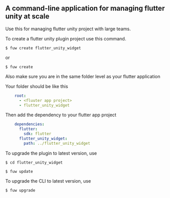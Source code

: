 ## A command-line application for managing flutter unity at scale

Use this for managing flutter unity project with large teams.


To create a flutter unity plugin project use this command.

```shell script
$ fuw create flutter_unity_widget
```
or
```shell script
$ fuw create
```

Also make sure you are in the same folder level as your flutter application

Your folder should be like this
```yaml
    root:
      - <fluuter app project>
      - flutter_unity_widget
```

Then add the dependency to your flutter app project
```yaml
    dependencies:
      flutter:
        sdk: flutter
      flutter_unity_widget:
        path: ../flutter_unity_widget

```


To upgrade the plugin to latest version, use
```shell script
$ cd flutter_unity_widget

$ fuw update
```

To upgrade the CLI to latest version, use
```shell script
$ fuw upgrade
```
